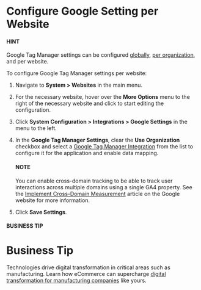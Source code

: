 <a id="website-google-settings"></a>

# Configure Google Setting per Website

#### HINT
Google Tag Manager settings can be configured [globally](../../../../configuration/system/integrations/google-settings/google-integration.md#system-configuration-integrations-google), [per organization](../../../../user-management/organizations/org-configuration/general-setup-org/integrations/organization-google.md#organization-google-settings), and per website.

To configure Google Tag Manager settings per website:

1. Navigate to **System > Websites** in the main menu.
2. For the necessary website, hover over the <i class="fa fa-ellipsis-h fa-lg" aria-hidden="true"></i> **More Options** menu to the right of the necessary website and click <i class="fas fa-cog" aria-hidden="true"></i> to start editing the configuration.
3. Click **System Configuration > Integrations > Google Settings** in the menu to the left.
4. In the **Google Tag Manager Settings**, clear the **Use Organization** checkbox and select a [Google Tag Manager Integration](../../../../integrations/gtm/index.md#gtm-ga-4-integration) from the list to configure it for the application and enable data mapping.

   #### NOTE
   You can enable cross-domain tracking to be able to track user interactions across multiple domains using a single GA4 property. See the <a href="https://developers.google.com/tag-platform/devguides/cross-domain#when_to_implement_cross-domain_measurement" target="_blank">Implement Cross-Domain Measurement</a> article on the Google website for more information.
5. Click **Save Settings**.

#### BUSINESS TIP
# Business Tip

Technologies drive digital transformation in critical areas such as manufacturing. Learn how eCommerce can supercharge <a href="https://oroinc.com/b2b-ecommerce/blog/digital-transformation-in-manufacturing/" target="_blank">digital transformation for manufacturing companies</a> like yours.

<!-- fa-bars = fa-navicon -->
<!-- Ic Tiles is used as Set As Default in saved views, and as tiles in display layout options -->
<!-- IcPencil refers to Rename in Commerce and Inline Editing in CRM -->
<!-- Check mark in the square. -->
<!-- SortDesc is also used as drop-down arrow -->
